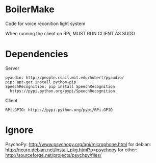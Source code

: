 BoilerMake
==========
Code for voice reconition light system

When running the client on RPi, MUST RUN CLIENT AS SUDO

Dependencies
============
  Server
    
    pyaudio: http://people.csail.mit.edu/hubert/pyaudio/
    pip: apt-get install python-pip
    SpeechRecognition: pip install SpeechRecognition
      https://pypi.python.org/pypi/SpeechRecognition

  
  Client
  
    RPi.GPIO: https://pypi.python.org/pypi/RPi.GPIO 
 

Ignore
======
PsychoPy: http://www.psychopy.org/api/microphone.html 
     for debian: http://neuro.debian.net/install_pkg.html?p=psychopy 
     for other: http://sourceforge.net/projects/psychpy/files/ 
